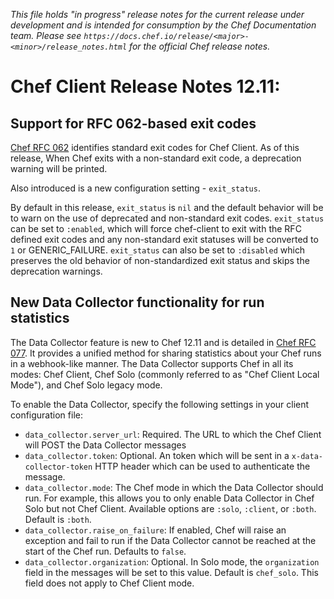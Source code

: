 *This file holds "in progress" release notes for the current release under development and is intended for consumption by the Chef Documentation team.
Please see `https://docs.chef.io/release/<major>-<minor>/release_notes.html` for the official Chef release notes.*

# Chef Client Release Notes 12.11:

## Support for RFC 062-based exit codes

[Chef RFC 062](https://github.com/chef/chef-rfc/blob/master/rfc062-exit-status.md) identifies standard exit codes for Chef Client.  As of this release,  When Chef exits with a non-standard exit code, a deprecation warning will be printed.

Also introduced is a new configuration setting - `exit_status`.  

By default in this release, `exit_status` is `nil` and the default behavior will be to warn on the use of deprecated and non-standard exit codes.  `exit_status` can be set to `:enabled`, which will force chef-client to exit with the RFC defined exit codes and any non-standard exit statuses will be converted to `1` or GENERIC_FAILURE.  `exit_status` can also be set to `:disabled` which preserves the old behavior of non-standardized exit status and skips the deprecation warnings.

## New Data Collector functionality for run statistics

The Data Collector feature is new to Chef 12.11 and is detailed in [Chef RFC 077](https://github.com/chef/chef-rfc/blob/master/rfc077-mode-agnostic-data-collection.md). It provides a unified method for sharing statistics about your Chef runs in a webhook-like manner. The Data Collector supports Chef in all its modes: Chef Client, Chef Solo (commonly referred to as "Chef Client Local Mode"), and Chef Solo legacy mode.

To enable the Data Collector, specify the following settings in your client configuration file:

 * `data_collector.server_url`: Required. The URL to which the Chef Client will POST the Data Collector messages
 * `data_collector.token`: Optional. An token which will be sent in a `x-data-collector-token` HTTP header which can be used to authenticate the message.
 * `data_collector.mode`: The Chef mode in which the Data Collector should run. For example, this allows you to only enable Data Collector in Chef Solo but not Chef Client. Available options are `:solo`, `:client`, or `:both`. Default is `:both`.
 * `data_collector.raise_on_failure`: If enabled, Chef will raise an exception and fail to run if the Data Collector cannot be reached at the start of the Chef run. Defaults to `false`.
 * `data_collector.organization`: Optional. In Solo mode, the `organization` field in the messages will be set to this value. Default is `chef_solo`. This field does not apply to Chef Client mode.
